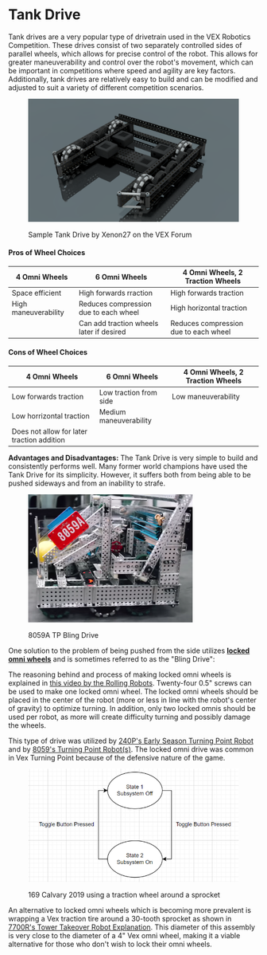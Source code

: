# Tank Drive

Tank drives are a very popular type of drivetrain used in the VEX Robotics Competition. These drives consist of two separately controlled sides of parallel wheels, which allows for precise control of the robot. This allows for greater maneuverability and control over the robot's movement, which can be important in competitions where speed and agility are key factors. Additionally, tank drives are relatively easy to build and can be modified and adjusted to suit a variety of different competition scenarios.&#x20;

<figure><img src="../../.gitbook/assets/Xenon27 base.png" alt=""><figcaption><p>Sample Tank Drive by Xenon27 on the VEX Forum</p></figcaption></figure>

#### Pros of Wheel Choices

| 4 Omni Wheels         | 6 Omni Wheels                            | 4 Omni Wheels, 2 Traction Wheels      |
| --------------------- | ---------------------------------------- | ------------------------------------- |
| Space efficient       | High forwards rraction                   | High forwards traction                |
| High maneuverability  | Reduces compression due to each wheel    | High horizontal traction              |
|                       | Can add traction wheels later if desired | Reduces compression due to each wheel |

#### Cons of Wheel Choices

| 4 Omni Wheels                              | 6 Omni Wheels           | 4 Omni Wheels, 2 Traction Wheels |
| ------------------------------------------ | ----------------------- | -------------------------------- |
| Low forwards traction                      | Low traction from side  | Low maneuverability              |
| Low horrizontal traction                   | Medium maneuverability  |                                  |
| Does not allow for later traction addition |                         |                                  |

**Advantages and Disadvantages:** The Tank Drive is very simple to build and consistently performs well. Many former world champions have used the Tank Drive for its simplicity. However, it suffers both from being able to be pushed sideways and from an inability to strafe.

<figure><img src="../../.gitbook/assets/image (1) (2) (2).png" alt=""><figcaption><p>8059A TP Bling Drive</p></figcaption></figure>

One solution to the problem of being pushed from the side utilizes [**locked omni wheels**](../defensive-mechanisms.md#defensive-wheel-setups) and is sometimes referred to as the "Bling Drive":

The reasoning behind and process of making locked omni wheels is explained in [this video by the Rolling Robots](https://www.youtube.com/watch?v=cKM5kPYdWVU). Twenty-four 0.5" screws can be used to make one locked omni wheel. The locked omni wheels should be placed in the center of the robot (more or less in line with the robot's center of gravity) to optimize turning. In addition, only two locked omnis should be used per robot, as more will create difficulty turning and possibly damage the wheels.

This type of drive was utilized by [240P's Early Season Turning Point Robot](https://www.youtube.com/watch?v=06cEBmGx7Fo) and by [8059's Turning Point Robot(s)](https://www.youtube.com/watch?v=NX6mLf8iO34). The locked omni drive was common in Vex Turning Point because of the defensive nature of the game.

<figure><img src="../../.gitbook/assets/image (4).png" alt=""><figcaption><p>169 Calvary 2019 using a traction wheel around a sprocket</p></figcaption></figure>

An alternative to locked omni wheels which is becoming more prevalent is wrapping a Vex traction tire around a 30-tooth sprocket as shown in [7700R's Tower Takeover Robot Explanation](https://youtu.be/1mLc1jOCxck?t=324). This diameter of this assembly is very close to the diameter of a 4" Vex omni wheel, making it a viable alternative for those who don't wish to lock their omni wheels.
